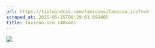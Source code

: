 ```yaml
---
url: https://tailwindcss.com/favicons/favicon.ico?v=4
scraped_at: 2025-05-25T08:29:01.691485
title: favicon.ico (48×48)
---
```


![](https://tailwindcss.com/favicons/favicon.ico?v=4)

